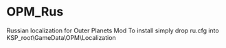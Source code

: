 # OPM_Rus
Russian localization for Outer Planets Mod
To install simply drop ru.cfg into KSP_root\GameData\OPM\Localization
